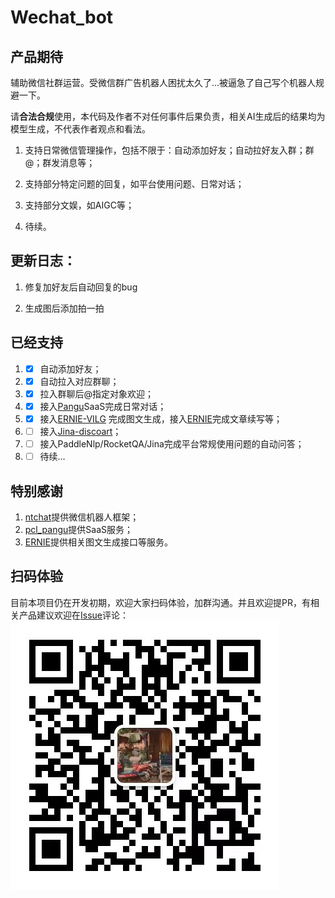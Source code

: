 # Wechat_bot

## 产品期待

辅助微信社群运营。受微信群广告机器人困扰太久了...被逼急了自己写个机器人规避一下。

请**合法合规**使用，本代码及作者不对任何事件后果负责，相关AI生成后的结果均为模型生成，不代表作者观点和看法。


1. 支持日常微信管理操作，包括不限于：自动添加好友；自动拉好友入群；群@；群发消息等；

2. 支持部分特定问题的回复，如平台使用问题、日常对话；

3. 支持部分文娱，如AIGC等；

4. 待续。


## 更新日志：

1. 修复加好友后自动回复的bug

2. 生成图后添加拍一拍


## 已经支持

1. - [x] 自动添加好友；

2. - [x] 自动拉入对应群聊；

3. - [x] 拉入群聊后@指定对象欢迎；

4. - [x] 接入[Pangu](https://git.openi.org.cn/PCL-Platform.Intelligence/pcl_pangu)SaaS完成日常对话；

5. - [x] 接入[ERNIE-VILG](https://wenxin.baidu.com/moduleApi/ernieVilg) 完成图文生成，接入[ERNIE](https://wenxin.baidu.com/)完成文章续写等；

6. - [ ] 接入[Jina-discoart](https://github.com/jina-ai/discoart)；

7. - [ ] 接入PaddleNlp/RocketQA/Jina完成平台常规使用问题的自动问答；

8. - [ ] 待续…

## 特别感谢

1. [ntchat](https://github.com/smallevilbeast/ntchat)提供微信机器人框架；
2. [pcl_pangu](https://git.openi.org.cn/PCL-Platform.Intelligence/pcl_pangu)提供SaaS服务；
3. [ERNIE](https://wenxin.baidu.com/)提供相关图文生成接口等服务。

## 扫码体验
目前本项目仍在开发初期，欢迎大家扫码体验，加群沟通。并且欢迎提PR，有相关产品建议欢迎在[Issue](https://github.com/thomas-yanxin/Wechat_bot/issues/3)评论：
![](./wechat.jpg)

